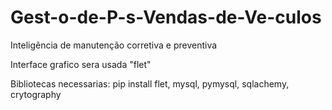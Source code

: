 # Gest-o-de-P-s-Vendas-de-Ve-culos
Inteligência de manutenção corretiva e preventiva


Interface grafico sera usada "flet"

Bibliotecas necessarias: pip install flet, mysql, pymysql, sqlachemy, crytography




